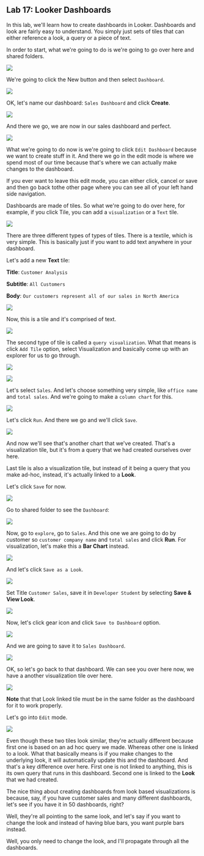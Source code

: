 Lab 17: Looker Dashboards
-------------------------

In this lab, we'll learn how to create dashboards in Looker. Dashboards and look are fairly easy to understand. You simply just sets of tiles that can either reference a look, a query or a piece of text.

In order to start, what we're going to do is we're going to go over here and shared folders.

![](./images/222.png)

We're going to click the New button and then select `Dashboard`.

![](./images/223.png)

OK, let's name our dashboard: `Sales Dashboard` and click **Create**.

![](./images/224.png)

And there we go, we are now in our sales dashboard and perfect.

![](./images/225.png)

What we're going to do now is we're going to click `Edit Dashboard` because we want to create stuff in it.
And there we go in the edit mode is where we spend most of our time because that's where we can actually
make changes to the dashboard.

If you ever want to leave this edit mode, you can either click, cancel or save and then go back tothe other page where you can see all of your left hand side navigation.

Dashboards are made of tiles. So what we're going to do over here, for example, if you click Tile, you can add a `visualization` or a `Text` tile.

![](./images/226.png)

There are three different types of types of tiles. There is a textile, which is very simple.
This is basically just if you want to add text anywhere in your dashboard.

Let's add a new **Text** tile:

**Title**: `Customer Analysis`

**Subtitle**: `All Customers`

**Body**: `Our customers represent all of our sales in North America`

![](./images/227.png)

Now, this is a tile and it's comprised of text.

![](./images/228.png)

The second type of tile is called a `query visualization`.
What that means is click `Add Tile` option, select Visualization and basically come up with an explorer for us to go through.

![](./images/229.png)

![](./images/230.png)

Let's select `Sales`. And let's choose something very simple, like `office name` and `total sales`. And we're going to make a `column chart` for this.

![](./images/231.png)

Let's click `Run`. And there we go and we'll click `Save`.

![](./images/232.png)

And now we'll see that's another chart that we've created.
That's a visualization tile, but it's from a query that we had created ourselves over here.

Last tile is also a visualization tile, but instead of it being a query that you make ad-hoc, instead, it's actually linked to a **Look**.

Let's click `Save` for now.

![](./images/233.png)

Go to shared folder to see the `Dashboard`:

![](./images/234.png)

Now, go to `explore`, go to `Sales`.
And this one we are going to do by customer so `customer company name` and `total sales` and click **Run**.
For visualization, let's make this a **Bar Chart** instead.

![](./images/235.png)

And let's click `Save as a Look`.

![](./images/236.png)

Set Title `Customer Sales`, save it in `Developer Student` by selecting **Save & View Look**.

![](./images/237.png)

Now, let's click gear icon and click `Save to Dashboard` option.

![](./images/238.png)

And we are going to save it to `Sales Dashboard`.

![](./images/239.png)

OK, so let's go back to that dashboard. We can see you over here now, we have a another visualization tile over here.

![](./images/240.png)

**Note** that that Look linked tile must be in the same folder as the dashboard for it to work properly.

Let's go into `Edit` mode.

![](./images/241.png)

Even though these two tiles look similar, they're actually different because first one is based on an ad hoc query we made. Whereas other one is linked to a look.
What that basically means is if you make changes to the underlying look, it will automatically update this and the dashboard.
And that's a key difference over here.
First one is not linked to anything, this is its own query that runs in this dashboard. Second one is linked to the **Look** that we had created.

The nice thing about creating dashboards from look based visualizations is because, say, if you have customer sales and many different dashboards, let's see if you have it in 50 dashboards, right?

Well, they're all pointing to the same look, and let's say if you want to change the look and instead of having blue bars, you want purple bars instead.

Well, you only need to change the look, and I'll propagate through all the dashboards.


